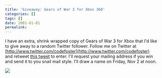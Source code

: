 ```yaml
---
title: 'Giveaway: Gears of War 3 for Xbox 360'
categories: []
tags: []
date: 2001-01-01
permalink: 
---
```


I have an extra, shrink wrapped copy of Gears of War 3 for Xbox that I'd like to give away to a random Twitter follower. Follow me on Twitter at [http://www.twitter.com/codefoster](http://www.twitter.com/codefoster) and retweet [this tweet](https://twitter.com/codefoster/status/260904117793349633) to enter. I'll request your mailing address if you win and send it to you snail mail style. I'll draw a name on Friday, Nov 2 at noon.

![](http://codefoster.blob.core.windows.net/site/image/5ec176b6279e44e78d4a298c5c37ebc1/gow3_01_1.jpg)